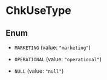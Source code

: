 

# ChkUseType

## Enum


* `MARKETING` (value: `"marketing"`)

* `OPERATIONAL` (value: `"operational"`)

* `NULL` (value: `"null"`)



